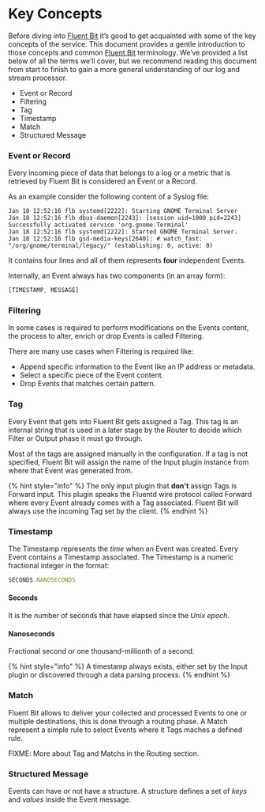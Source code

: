 # Key Concepts

Before diving into [Fluent Bit](https://fluentbit.io) it’s good to get acquainted with some of the key concepts of the service. This document provides a gentle introduction to those concepts and common [Fluent Bit](https://fluentbit.io) terminology. We’ve provided a list below of all the terms we’ll cover, but we recommend reading this document from start to finish to gain a more general understanding of our log and stream processor.

* Event or Record
* Filtering
* Tag
* Timestamp
* Match
* Structured Message

### Event or Record

Every incoming piece of data that belongs to a log or a metric that is retrieved by Fluent Bit is considered an Event or a Record. 

As an example consider the following content of a Syslog file:

```text
Jan 18 12:52:16 flb systemd[2222]: Starting GNOME Terminal Server
Jan 18 12:52:16 flb dbus-daemon[2243]: [session uid=1000 pid=2243] Successfully activated service 'org.gnome.Terminal'
Jan 18 12:52:16 flb systemd[2222]: Started GNOME Terminal Server.
Jan 18 12:52:16 flb gsd-media-keys[2640]: # watch_fast: "/org/gnome/terminal/legacy/" (establishing: 0, active: 0)
```

It contains four lines and all of them represents **four** independent Events. 

Internally, an Event always has two components \(in an array form\):

```javascript
[TIMESTAMP, MESSAGE]
```

### Filtering

In some cases is required to perform modifications on the Events content,  the process to alter, enrich or drop Events is called Filtering. 

There are many use cases when Filtering is required like:

* Append specific information to the Event like an IP address or metadata.
* Select a specific piece of the Event content.
* Drop Events that matches certain pattern.

### Tag

Every Event that gets into Fluent Bit gets assigned a Tag. This tag is an internal string that is used in a later stage by the Router to decide which Filter or Output phase it must go through.

Most of the tags are assigned manually in the configuration. If a tag is not specified, Fluent Bit will assign the name of the Input plugin instance from where that Event was generated from.

{% hint style="info" %}
The only input plugin that **don't** assign Tags is Forward input. This plugin speaks the Fluentd wire protocol called Forward where every Event already comes with a Tag associated. Fluent Bit will always use the incoming Tag set by the client.
{% endhint %}

### Timestamp

The Timestamp represents the _time_ when an Event was created. Every Event contains a Timestamp associated. The Timestamp is a numeric fractional integer in the format:

```javascript
SECONDS.NANOSECONDS
```

#### Seconds

It is the number of seconds that have elapsed since the _Unix epoch._

#### Nanoseconds

Fractional second or one thousand-millionth of a second.

{% hint style="info" %}
A timestamp always exists, either set by the Input plugin or discovered through a data parsing process.
{% endhint %}

### Match

Fluent Bit allows to deliver your collected and processed Events to one or multiple destinations, this is done through a routing phase. A Match represent a simple rule to select Events where it Tags maches a defined rule.

FIXME: More about Tag and Matchs in the Routing section.

### Structured Message

Events can have or not have a structure. A structure defines a set of _keys_ and _values_ inside the Event message. 

